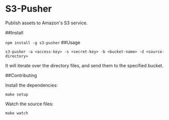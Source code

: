 S3-Pusher
=========

Publish assets to Amazon's S3 service.

##Install

`npm install -g s3-pusher`
##Usage

`s3-pusher -a <access-key> -s <secret-key> -b <bucket-name> -d <source-directory>`

It will iterate over the directory files, and send them to the specified bucket.

##Contributing

Install the dependencies:

`make setup`

Watch the source files:

`make watch`
